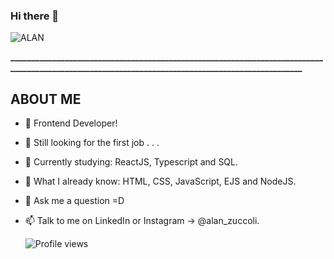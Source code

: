 ### Hi there 👋


![ALAN](https://github.com/AlanZuccoli/AlanZuccoli/assets/78103091/518da0bf-cc5c-4f55-bed5-eae04f603537)



**_________________________________________________________________________________________________________________________________________________**

## ABOUT ME 

- 🤏 Frontend Developer!

- 🔭 Still looking for the first job . . .

- 🌱 Currently studying: ReactJS, Typescript and SQL.

- 🌲 What I already know: HTML, CSS, JavaScript, EJS and NodeJS.

- 💬 Ask me a question =D

- 📫 Talk to me on LinkedIn or Instagram -> @alan_zuccoli.

  <p align="left"> <img src="https://komarev.com/ghpvc/?username=AlanZuccoli&color=yellow" alt="Profile views" /> </p>
